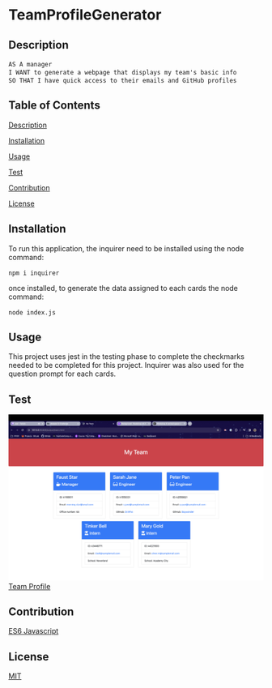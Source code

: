 # TeamProfileGenerator
 
## Description
    AS A manager
    I WANT to generate a webpage that displays my team's basic info
    SO THAT I have quick access to their emails and GitHub profiles

## Table of Contents
[Description](#description)  

[Installation](#installation)

[Usage](#usage)

[Test](#test)

[Contribution](#contribution)

[License](#license)



## Installation
To run this application, the inquirer need to be installed using the node command:

    npm i inquirer

once installed, to generate the data assigned to each cards the node command:

    node index.js

## Usage
This project uses jest in the testing phase to complete the checkmarks needed to be completed for this project. Inquirer was also used for the question prompt for each cards.

## Test
![alt text](Asset/image.png)
[Team Profile](output/team.html)

## Contribution
[ES6 Javascript](https://www.youtube.com/watch?v=NCwa_xi0Uuc&t=1171s)

## License
[MIT](LICENSE)


